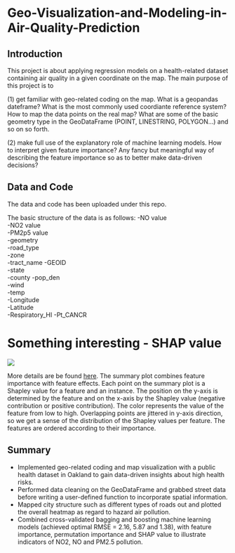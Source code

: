 # Geo-Visualization-and-Modeling-in-Air-Quality-Prediction

## Introduction
This project is about applying regression models on a health-related dataset containing air quality in a given coordinate on the map. The main purpose of this project is to 

(1) get familiar with geo-related coding on the map. What is a geopandas dateframe? What is the most commonly used coordiante reference system? How to map the data points on the real map? What are some of the basic geometry type in the GeoDataFrame (POINT, LINESTRING, POLYGON...) and so on so forth.

(2) make full use of the explanatory role of machine learning models. How to interpret given feature importance? Any fancy but meaningful way of describing the feature importance so as to better make data-driven decisions?

## Data and Code
The data and code has been uploaded under this repo.

The basic structure of the data is as follows:
-NO value	
-NO2 value	
-PM2p5 value	
-geometry	
-road_type	
-zone	
-tract_name	
-GEOID	
-state	
-county	
-pop_den	
-wind	
-temp	
-Longitude	
-Latitude	
-Respiratory_HI	
-Pt_CANCR

# Something interesting - SHAP value
![](SHAP.png)

More details are be found [here](https://shap.readthedocs.io/en/latest/example_notebooks/overviews/An%20introduction%20to%20explainable%20AI%20with%20Shapley%20values.html).
The summary plot combines feature importance with feature effects. Each point on the summary plot is a Shapley value for a feature and an instance. The position on the y-axis is determined by the feature and on the x-axis by the Shapley value (negative contribution or positive contribution). The color represents the value of the feature from low to high. Overlapping points are jittered in y-axis direction, so we get a sense of the distribution of the Shapley values per feature. The features are ordered according to their importance.


## Summary
- Implemented geo-related coding and map visualization with a public health dataset in Oakland to gain data-driven insights about high health risks.
- Performed data cleaning on the GeoDataFrame and grabbed street data before writing a user-defined function to incorporate spatial information.
- Mapped city structure such as different types of roads out and plotted the overall heatmap as regard to hazard air pollution.
- Combined cross-validated bagging and boosting machine learning models (achieved optimal RMSE = 2.16, 5.87 and 1.38), with feature importance, permutation importance and SHAP value to illustrate indicators of NO2, NO and PM2.5 pollution.
